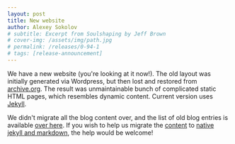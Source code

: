 ```yaml
---
layout: post
title: New website
author: Alexey Sokolov
# subtitle: Excerpt from Soulshaping by Jeff Brown
# cover-img: /assets/img/path.jpg
# permalink: /releases/0-94-1
# tags: [release-announcement]
---
```


We have a new website (you're looking at it now!). The old layout was initially
generated via Wordpress, but then lost and restored from
[archive.org](https://archive.org). The result was unmaintainable bunch of
complicated static HTML pages, which resembles dynamic content. Current version
uses [Jekyll](https://jekyllrb.com/).

We didn't migrate all the blog content over, and the list of old blog entries
is available [over here](/1980/01/01/old-blog). If you wish to help us migrate
the
[content](https://github.com/shutter-project/shutter-project-website/tree/master/public)
to [native jekyll and
markdown](https://github.com/shutter-project/shutter-jekyll-site/tree/master/_posts),
the help would be welcome!
